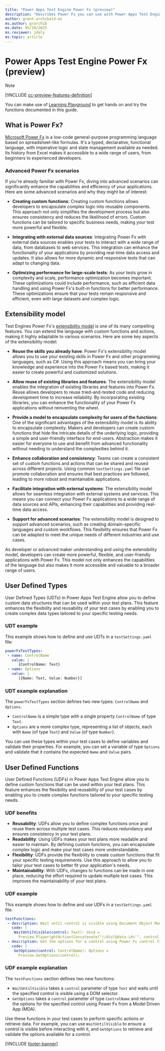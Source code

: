 ```yaml
---
title: "Power Apps Test Engine Power Fx (preview)"
description: "Describes Power Fx you can use with Power Apps Test Engine."
author: grant-archibald-ms
ms.author: grarchib
ms.date: 05/19/2025
ms.reviewer: jdaly
ms.topic: article
---
```


# Power Apps Test Engine Power Fx (preview)

> [!NOTE]
> [!INCLUDE [cc-preview-features-definition](../includes/cc-preview-features-definition.md)]
> 
> You can make use of [Learning Playground](https://microsoft.github.io/PowerApps-TestEngine/learning/playground/) to get hands on and try the functions documented in this guide.

## What is Power Fx?

[Microsoft Power Fx](../power-fx/overview.md) is a low-code general-purpose programming language based on spreadsheet-like formulas. It's a typed, declarative, functional language, with imperative logic and state management available as needed. Its history from Excel makes it accessible to a wide range of users, from beginners to experienced developers.

### Advanced Power Fx scenarios

If you're already familiar with Power Fx, diving into advanced scenarios can significantly enhance the capabilities and efficiency of your applications. Here are some advanced scenarios and why they might be of interest:

- **Creating custom functions**: Creating custom functions allows developers to encapsulate complex logic into reusable components. This approach not only simplifies the development process but also ensures consistency and reduces the likelihood of errors. Custom functions can be tailored to specific business needs, making your test more powerful and flexible.

- **Integrating with external data sources**: Integrating Power Fx with external data sources enables your tests to interact with a wide range of data, from databases to web services. This integration can enhance the functionality of your applications by providing real-time data access and updates. It also allows for more dynamic and responsive tests that can adapt to changing data.

- **Optimizing performance for large-scale tests**: As your tests grow in complexity and scale, performance optimization becomes important. These optimizations could include performance, such as efficient data handling and using Power Fx's built-in functions for better performance. These optimizations ensure that your tests remain responsive and efficient, even with large datasets and complex logic.

## Extensibility model

Test Engines Power Fx's [extensibility model](./extensibility.md) is one of its many compelling features. You can extend the language with custom functions and actions, making it highly adaptable to various scenarios. Here are some key aspects of the extensibility model:

- **Reuse the skills you already have**: Power Fx's extensibility model allows you to use your existing skills in Power Fx and other programming languages, such as C#. Using this approach means you can bring your knowledge and experience into the Power Fx based tests, making it easier to create powerful and customized solutions.

- **Allow reuse of existing libraries and features**: The extensibility model enables the integration of existing libraries and features into Power Fx. Reuse allows developers to reuse tried-and-tested code and reducing development time to increase reliability. By incorporating existing libraries, you can enhance the functionality of your Power Fx applications without reinventing the wheel.

- **Provide a model to encapsulate complexity for users of the functions**: One of the significant advantages of the extensibility model is its ability to encapsulate complexity. Makers and developers can create custom functions that hide the intricate details of the underlying logic, providing a simple and user-friendly interface for end-users. Abstraction makes it easier for everyone to use and benefit from advanced functionality without needing to understand the complexities behind it.

- **Enhance collaboration and consistency**: Teams can create a consistent set of custom functions and actions that can be shared and reused across different projects. Using common `testSettings.yaml` file can promote collaboration and ensures that best practices are followed, leading to more robust and maintainable applications.

- **Facilitate integration with external systems**: The extensibility model allows for seamless integration with external systems and services. This means you can connect your Power Fx applications to a wide range of data sources and APIs, enhancing their capabilities and providing real-time data access.

- **Support for advanced scenarios**: The extensibility model is designed to support advanced scenarios, such as creating domain-specific languages and custom workflows. This flexibility ensures that Power Fx can be adapted to meet the unique needs of different industries and use cases.

As developer or advanced maker understanding and using the extensibility model, developers can create more powerful, flexible, and user-friendly applications with Power Fx. This model not only enhances the capabilities of the language but also makes it more accessible and valuable to a broader range of users.

## User Defined Types

User Defined Types (UDTs) in Power Apps Test Engine allow you to define custom data structures that can be used within your test plans. This feature enhances the flexibility and reusability of your test cases by enabling you to create complex data types tailored to your specific testing needs.

### UDT example

This example shows how to define and use UDTs in a `testSettings.yaml` file:

```yaml
powerFxTestTypes:
 - name: ControlName
   value: |
      {ControlName: Text} 
 - name: Options
   value: |
      [{Name: Text, Value: Number}]   
```

### UDT example explanation

The `powerFxTestTypes` section defines two new types: `ControlName` and `Options`.

- `ControlName` is a simple type with a single property `ControlName` of type `Text`.
- `Options` are a more complex type, representing a list of objects, each with `Name` (of type `Text`) and `Value` (of type `Number`).

You can use these types within your test cases to define variables and validate their properties. For example, you can set a variable of type `Options` and validate that it contains the expected `Name` and `Value` pairs.

## User Defined Functions

User Defined Functions (UDFs) in Power Apps Test Engine allow you to define custom functions that can be used within your test plans. This feature enhances the flexibility and reusability of your test cases by enabling you to create complex functions tailored to your specific testing needs.

### UDF benefits

- **Reusability**: UDFs allow you to define complex functions once and reuse them across multiple test cases. This reduces redundancy and ensures consistency in your test plans.
- **Readability**: Using UDFs makes your test plans more readable and easier to maintain. By defining custom functions, you can encapsulate complex logic and make your test cases more understandable.
- **Flexibility**: UDFs provide the flexibility to create custom functions that fit your specific testing requirements. Use this approach to allow you to tailor your test cases to better fit your application's needs.
- **Maintainability**: With UDFs, changes to functions can be made in one place, reducing the effort required to update multiple test cases. This improves the maintainability of your test plans.

### UDF example

This example shows how to define and use UDFs in a `testSettings.yaml` file:

```yaml
testFunctions:
 - description: Wait until control is visible using Document Object Model (DOM) selector
   code: |
    WaitUntilVisible(control: Text): Void = 
      Preview.PlaywrightAction(Concatenate("//div[@data-id='", control, "']"), "wait");
 - description: Get the options for a control using Power Fx control from Model Driven App (MDA)
   code: |
    GetOptions(control: ControlName): Options =
      Preview.GetOptions(control);
```

### UDF example explanation

The `testFunctions` section defines two new functions:

- `WaitUntilVisible` takes a `control` parameter of type `Text` and waits until the specified control is visible using a DOM selector.
- `GetOptions` takes a `control` parameter of type `ControlName` and returns the options for the specified control using Power Fx from a Model Driven App (MDA).

Use these functions in your test cases to perform specific actions or retrieve data. For example, you can use `WaitUntilVisible` to ensure a control is visible before interacting with it, and `GetOptions` to retrieve and validate the options available for a control.

[!INCLUDE [footer-banner](../includes/footer-banner.md)]
